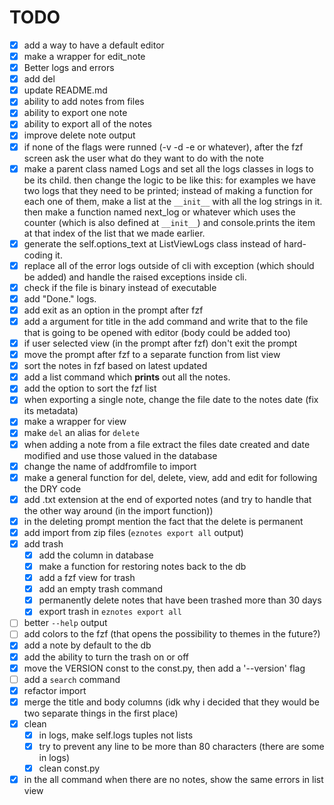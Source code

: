 # TODO
 - [x] add a way to have a default editor
 - [x] make a wrapper for edit_note
 - [x] Better logs and errors
 - [x] add del
 - [x] update README.md
 - [x] ability to add notes from files
 - [x] ability to export one note
 - [x] ability to export all of the notes
 - [x] improve delete note output
 - [x] if none of the flags were runned (-v -d -e or whatever), after the fzf screen ask the user what do they want to do with the note
 - [x] make a parent class named Logs and set all the logs classes in logs to be its child. then change the logic to be like this:
    for examples we have two logs that they need to be printed; instead of making a function for each one of them,
    make a list at the `__init__`  with all the log strings in it. then make a function named next_log or whatever
    which uses the counter (which is also defined at `__init__`) and console.prints the item at that index of the list
    that we made earlier.
 - [x] generate the self.options_text at ListViewLogs class instead of hard-coding it.
 - [x] replace all of the error logs outside of cli with exception (which should be added) and handle
       the raised exceptions inside cli.
 - [x] check if the file is binary instead of executable
 - [x] add "Done." logs.
 - [x] add exit as an option in the prompt after fzf
 - [x] add a argument for title in the add command and write that to the file that is going to be opened with editor (body could be added too)
 - [x] if user selected view (in the prompt after fzf) don't exit the prompt
 - [x] move the prompt after fzf to a separate function from list view
 - [x] sort the notes in fzf based on latest updated
 - [x] add a list command which **prints** out all the notes.
 - [x] add the option to sort the fzf list
 - [x] when exporting a single note, change the file date to the notes date (fix its metadata)
 - [x] make a wrapper for view
 - [x] make `del` an alias for `delete`
 - [x] when adding a note from a file extract the files date created and date modified and use those valued in the database
 - [x] change the name of addfromfile to import
 - [x] make a general function for del, delete, view, add and edit for following the DRY code
 - [x] add .txt extension at the end of exported notes (and try to handle that the other way around (in the import function))
 - [x] in the deleting prompt mention the fact that the delete is permanent
 - [x] add import from zip files (`eznotes export all` output)
 - [x] add trash
      - [x] add the column in database
      - [x] make a function for restoring notes back to the db
      - [x] add a fzf view for trash
      - [x] add an empty trash command
      - [x] permanently delete notes that have been trashed more than 30 days
      - [x] export trash in `eznotes export all`
 - [ ] better `--help` output
 - [ ] add colors to the fzf (that opens the possibility to themes in the future?)
 - [x] add a note by default to the db
 - [x] add the ability to turn the trash on or off
 - [x] move the VERSION const to the const.py, then add a '--version' flag
 - [ ] add a `search` command
 - [x] refactor import
 - [x] merge the title and body columns (idk why i decided that they would be two separate things in the first place)
 - [x] clean
      - [x] in logs, make self.logs tuples not lists
      - [x] try to prevent any line to be more than 80 characters (there are some in logs)
      - [x] clean const.py
 - [x] in the all command when there are no notes, show the same errors in list view
